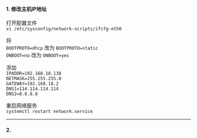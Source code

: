 #### 1. 修改主机IP地址
打开配置文件  
`vi /etc/sysconfig/network-scripts/ifcfg-eth0`  

将  
`BOOTPROTO=dhcp` 改为 `BOOTPROTO=static`  
`ONBOOT=no` 改为 `ONBOOT=yes`  

添加  
`IPADDR=192.168.18.138`  
`NETMASK=255.255.255.0`  
`GATEWAY=192.168.18.2`  
`DNS1=114.114.114.114`  
`DNS2=8.8.8.8`  

重启网络服务  
`systemctl restart network.service`  

--------------------------------------------------

#### 2. 